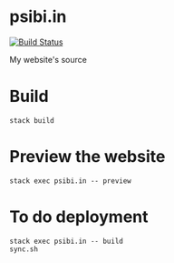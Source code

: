 # psibi.in
[![Build Status](https://travis-ci.org/psibi/psibi.github.io.svg?branch=source)](https://travis-ci.org/psibi/psibi.github.io)

My website's source

# Build

``` shellsession
stack build
```

# Preview the website

``` shellsession
stack exec psibi.in -- preview
```

# To do deployment

``` shellsession
stack exec psibi.in -- build
sync.sh
```

